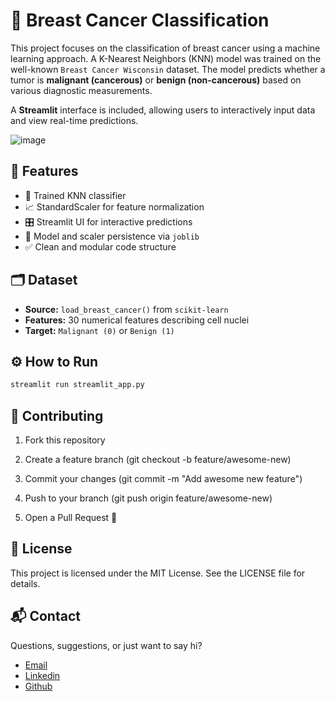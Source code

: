 # 🔬 Breast Cancer Classification

This project focuses on the classification of breast cancer using a machine learning approach. A K-Nearest Neighbors (KNN) model was trained on the well-known `Breast Cancer Wisconsin` dataset. The model predicts whether a tumor is **malignant (cancerous)** or **benign (non-cancerous)** based on various diagnostic measurements.

A **Streamlit** interface is included, allowing users to interactively input data and view real-time predictions.

![image](https://github.com/user-attachments/assets/844e08fd-5250-4053-a9a8-50b0065f6e3e)


## 🚀 Features
- 🧠 Trained KNN classifier
- 📈 StandardScaler for feature normalization
- 🎛️ Streamlit UI for interactive predictions
- 💾 Model and scaler persistence via `joblib`
- ✅ Clean and modular code structure

## 🗂️ Dataset
- **Source:** `load_breast_cancer()` from `scikit-learn`
- **Features:** 30 numerical features describing cell nuclei
- **Target:** `Malignant (0)` or `Benign (1)`

## ⚙️ How to Run
```bash
streamlit run streamlit_app.py
```

## 🤝 Contributing

1. Fork this repository

2. Create a feature branch (git checkout -b feature/awesome-new)

3. Commit your changes (git commit -m "Add awesome new feature")

4. Push to your branch (git push origin feature/awesome-new)

5. Open a Pull Request 🚀

## 📄 License
This project is licensed under the MIT License. See the LICENSE file for details.

## 📬 Contact
Questions, suggestions, or just want to say hi?

- [Email](fatimesevilen@gmail.com)
- [Linkedin](https://www.linkedin.com/in/fatimesevilgen1/)
- [Github](https://github.com/fatimesevilgen)
